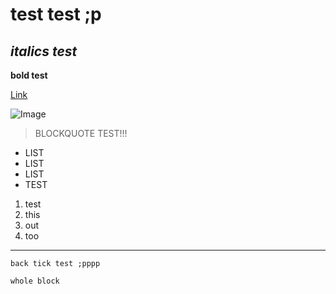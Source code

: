# test test ;p
## *italics test*
**bold test**

[Link](https://www.google.com/)

![Image](http://url/a.png)
> BLOCKQUOTE TEST!!!

* LIST
* LIST
* LIST
* TEST

1. test
2. this
3. out
4. too
---
`back tick test ;pppp`
```
whole block

```
